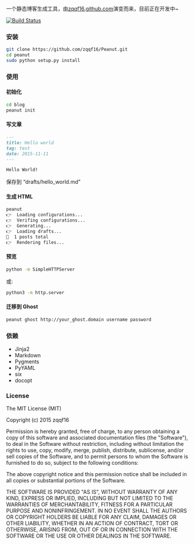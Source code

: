  一个静态博客生成工具，由[zqqf16.github.com](https://github.com/zqqf16/zqqf16.github.com)演变而来，目前正在开发中~

[![Build Status](https://travis-ci.org/zqqf16/Peanut.svg?branch=master)](https://travis-ci.org/zqqf16/Peanut)

### 安装

``` bash
git clone https://github.com/zqqf16/Peanut.git
cd peanut
sudo python setup.py install
```

### 使用

#### 初始化

``` bash
cd blog
peanut init
```

#### 写文章

``` markdown
---
title: Hello world
tag: test
date: 2015-11-11
---

Hello World!
```

保存到 “drafts/hello_world.md”

#### 生成 HTML

``` bash
peanut                   
👉  Loading configurations...
👉  Verifing configurations...
👉  Generating...
👉  Loading drafts...
🍻  1 posts total
👉  Rendering files...
```

#### 预览

``` bash
python -m SimpleHTTPServer
```

或:

``` bash
python3 -m http.server
```

#### 迁移到 Ghost

``` bash
peanut ghost http://your_ghost.domain username password
```

### 依赖

- Jinja2
- Markdown
- Pygments
- PyYAML
- six
- docopt

### License

The MIT License (MIT)

Copyright (c) 2015 zqqf16

Permission is hereby granted, free of charge, to any person obtaining a copy
of this software and associated documentation files (the "Software"), to deal
in the Software without restriction, including without limitation the rights
to use, copy, modify, merge, publish, distribute, sublicense, and/or sell
copies of the Software, and to permit persons to whom the Software is
furnished to do so, subject to the following conditions:

The above copyright notice and this permission notice shall be included in all
copies or substantial portions of the Software.

THE SOFTWARE IS PROVIDED "AS IS", WITHOUT WARRANTY OF ANY KIND, EXPRESS OR
IMPLIED, INCLUDING BUT NOT LIMITED TO THE WARRANTIES OF MERCHANTABILITY,
FITNESS FOR A PARTICULAR PURPOSE AND NONINFRINGEMENT. IN NO EVENT SHALL THE
AUTHORS OR COPYRIGHT HOLDERS BE LIABLE FOR ANY CLAIM, DAMAGES OR OTHER
LIABILITY, WHETHER IN AN ACTION OF CONTRACT, TORT OR OTHERWISE, ARISING FROM,
OUT OF OR IN CONNECTION WITH THE SOFTWARE OR THE USE OR OTHER DEALINGS IN THE
SOFTWARE.

